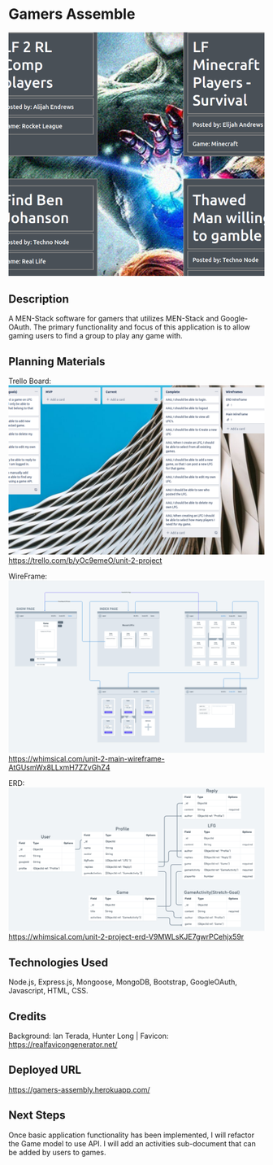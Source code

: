 # Gamers Assemble

![Alt text](public/images/image-assets/gassWorkPrev.png)

##  Description 
A MEN-Stack software for gamers that utilizes MEN-Stack and Google-OAuth. The primary functionality and focus of this application is to allow gaming users to find a group to play any game with.

## Planning Materials
 Trello Board: 
![Alt text](public/images/image-assets/TrelloGABoard.png)
 https://trello.com/b/yOc9emeO/unit-2-project

WireFrame:
![Alt text](public/images/image-assets/GAWireframe.png)
 https://whimsical.com/unit-2-main-wireframe-AtGUsmWx8LLxmH7ZZvGhZ4

ERD: 
![Alt text](GamersAssembleERD.png)
https://whimsical.com/unit-2-project-erd-V9MWLsKJE7gwrPCehjx59r

## Technologies Used 
Node.js, Express.js, Mongoose, MongoDB, Bootstrap, GoogleOAuth, Javascript, HTML, CSS.

## Credits  
Background: Ian Terada, Hunter Long |
Favicon: https://realfavicongenerator.net/

## Deployed URL
 https://gamers-assembly.herokuapp.com/

## Next Steps 
Once basic application functionality has been implemented, I will refactor the Game model to use API. I will add an activities sub-document that can be added by users to games.